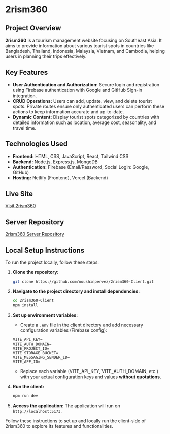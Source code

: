 # 2rism360

## Project Overview
**2rism360** is a tourism management website focusing on Southeast Asia. It aims to provide information about various tourist spots in countries like Bangladesh, Thailand, Indonesia, Malaysia, Vietnam, and Cambodia, helping users in planning their trips effectively.

## Key Features
- **User Authentication and Authorization:** Secure login and registration using Firebase authentication with Google and GitHub Sign-in integration.
- **CRUD Operations:** Users can add, update, view, and delete tourist spots. Private routes ensure only authenticated users can perform these actions to keep information accurate and up-to-date.
- **Dynamic Content:** Display tourist spots categorized by countries with detailed information such as location, average cost, seasonality, and travel time.

## Technologies Used
- **Frontend:** HTML, CSS, JavaScript, React, Tailwind CSS
- **Backend:** Node.js, Express.js, MongoDB
- **Authentication:** Firebase (Email/Password, Social Login: Google, GitHub)
- **Hosting:** Netlify (Frontend), Vercel (Backend)

## Live Site
[Visit 2rism360](https://2rism360.netlify.app/)

## Server Repository
[2rism360 Server Repository](https://github.com/noushinpervez/2rism360-Server)

## Local Setup Instructions
To run the project locally, follow these steps:

1. **Clone the repository:**
    ```sh
    git clone https://github.com/noushinpervez/2rism360-Client.git
    ```

2. **Navigate to the project directory and install dependencies:**
    ```sh
    cd 2rism360-Client
    npm install
    ```

3. **Set up environment variables:**
   - Create a `.env` file in the client directory and add necessary configuration variables (Firebase config):
   
   ```plaintext
   VITE_API_KEY=
   VITE_AUTH_DOMAIN=
   VITE_PROJECT_ID=
   VITE_STORAGE_BUCKET=
   VITE_MESSAGING_SENDER_ID=
   VITE_APP_ID=
   ```

   - Replace each variable (VITE_API_KEY, VITE_AUTH_DOMAIN, etc.) with your actual configuration keys and values **without quotations**.

4. **Run the client:**
    ```sh
    npm run dev
    ```

5. **Access the application:**
    The application will run on `http://localhost:5173`.

Follow these instructions to set up and locally run the client-side of 2rism360 to explore its features and functionalities.